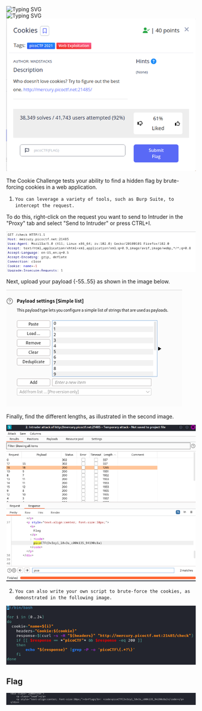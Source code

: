 ![Typing SVG](https://readme-typing-svg.herokuapp.com?font=Fira+Code&pause=1000&width=435&size=35&lines=Cookies)
<br>
![Typing SVG](https://readme-typing-svg.herokuapp.com?font=Fira+Code&weight=500&pause=1000&color=F70000&width=435&lines=Web+Exploitation)
![Challenge Description](Cookies.png)

The Cookie Challenge tests your ability to find a hidden flag by brute-forcing cookies in a web application.

1. `You can leverage a variety of tools, such as Burp Suite, to intercept the request.`

To do this, right-click on the request you want to send to Intruder in the "Proxy" tab and select "Send to Intruder" or press CTRL+I.   

![file command](Solution.png)

Next, upload your payload {-55..55} as shown in the image below.

![file command](Solution-p1.png)

Finally, find the different lengths, as illustrated in the second image.

![file command](solution-p2.png)

2. `You can also write your own script to brute-force the cookies, as demonstrated in the following image.`

![file command](Solution2.png)

## Flag
![file command](s.png)
